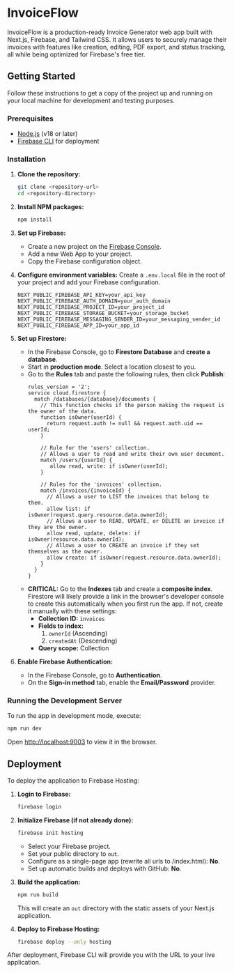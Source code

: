 # InvoiceFlow

InvoiceFlow is a production-ready Invoice Generator web app built with Next.js, Firebase, and Tailwind CSS. It allows users to securely manage their invoices with features like creation, editing, PDF export, and status tracking, all while being optimized for Firebase's free tier.

## Getting Started

Follow these instructions to get a copy of the project up and running on your local machine for development and testing purposes.

### Prerequisites

- [Node.js](https://nodejs.org/) (v18 or later)
- [Firebase CLI](https://firebase.google.com/docs/cli) for deployment

### Installation

1.  **Clone the repository:**
    ```bash
    git clone <repository-url>
    cd <repository-directory>
    ```

2.  **Install NPM packages:**
    ```bash
    npm install
    ```

3.  **Set up Firebase:**
    - Create a new project on the [Firebase Console](https://console.firebase.google.com/).
    - Add a new Web App to your project.
    - Copy the Firebase configuration object.

4.  **Configure environment variables:**
    Create a `.env.local` file in the root of your project and add your Firebase configuration.

    ```env
    NEXT_PUBLIC_FIREBASE_API_KEY=your_api_key
    NEXT_PUBLIC_FIREBASE_AUTH_DOMAIN=your_auth_domain
    NEXT_PUBLIC_FIREBASE_PROJECT_ID=your_project_id
    NEXT_PUBLIC_FIREBASE_STORAGE_BUCKET=your_storage_bucket
    NEXT_PUBLIC_FIREBASE_MESSAGING_SENDER_ID=your_messaging_sender_id
    NEXT_PUBLIC_FIREBASE_APP_ID=your_app_id
    ```

5.  **Set up Firestore:**
    - In the Firebase Console, go to **Firestore Database** and **create a database**.
    - Start in **production mode**. Select a location closest to you.
    - Go to the **Rules** tab and paste the following rules, then click **Publish**:
      ```
      rules_version = '2';
      service cloud.firestore {
        match /databases/{database}/documents {
          // This function checks if the person making the request is the owner of the data.
          function isOwner(userId) {
            return request.auth != null && request.auth.uid == userId;
          }

          // Rule for the 'users' collection.
          // Allows a user to read and write their own user document.
          match /users/{userId} {
             allow read, write: if isOwner(userId);
          }

          // Rules for the 'invoices' collection.
          match /invoices/{invoiceId} {
            // Allows a user to LIST the invoices that belong to them.
            allow list: if isOwner(request.query.resource.data.ownerId);
            // Allows a user to READ, UPDATE, or DELETE an invoice if they are the owner.
            allow read, update, delete: if isOwner(resource.data.ownerId);
            // Allows a user to CREATE an invoice if they set themselves as the owner.
            allow create: if isOwner(request.resource.data.ownerId);
          }
        }
      }
      ```
    - **CRITICAL:** Go to the **Indexes** tab and create a **composite index**. Firestore will likely provide a link in the browser's developer console to create this automatically when you first run the app. If not, create it manually with these settings:
        - **Collection ID:** `invoices`
        - **Fields to index:** 
            1. `ownerId` (Ascending)
            2. `createdAt` (Descending)
        - **Query scope:** Collection

6.  **Enable Firebase Authentication:**
    - In the Firebase Console, go to **Authentication**.
    - On the **Sign-in method** tab, enable the **Email/Password** provider.

### Running the Development Server

To run the app in development mode, execute:

```bash
npm run dev
```

Open [http://localhost:9003](http://localhost:9003) to view it in the browser.

## Deployment

To deploy the application to Firebase Hosting:

1.  **Login to Firebase:**
    ```bash
    firebase login
    ```

2.  **Initialize Firebase (if not already done):**
    ```bash
    firebase init hosting
    ```
    - Select your Firebase project.
    - Set your public directory to `out`.
    - Configure as a single-page app (rewrite all urls to /index.html): **No**.
    - Set up automatic builds and deploys with GitHub: **No**.

3.  **Build the application:**
    ```bash
    npm run build
    ```
    This will create an `out` directory with the static assets of your Next.js application.

4.  **Deploy to Firebase Hosting:**
    ```bash
    firebase deploy --only hosting
    ```

After deployment, Firebase CLI will provide you with the URL to your live application.
